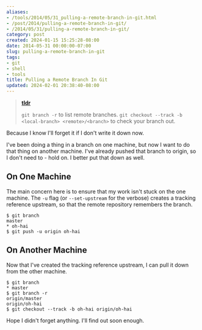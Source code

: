 ```yaml
---
aliases:
- /tools/2014/05/31_pulling-a-remote-branch-in-git.html
- /post/2014/pulling-a-remote-branch-in-git/
- /2014/05/31/pulling-a-remote-branch-in-git/
category: post
created: 2024-01-15 15:25:28-08:00
date: 2014-05-31 00:00:00-07:00
slug: pulling-a-remote-branch-in-git
tags:
- git
- shell
- tools
title: Pulling a Remote Branch In Git
updated: 2024-02-01 20:38:40-08:00
---
```


> 
 > **[tldr](../../../card/tldr.md)**
>
 > `git branch -r` to list remote branches. `git checkout --track -b <local-branch> <remote>/<branch>` to check your branch out.

<!--more-->

Because I know I'll forget it if I don't write it down now.

I've been doing a thing in a branch on one machine, but now I want to do that thing on another machine. I've already pushed that branch to origin, so I don't need to - hold on. I better put that down as well.

## On One Machine

The main concern here is to ensure that my work isn't stuck on the one machine. The `-u` flag (or `--set-upstream` for the verbose) creates a tracking reference upstream, so that the remote repository remembers the branch.

````console
$ git branch
master
* oh-hai
$ git push -u origin oh-hai
````

## On Another Machine

Now that I've created the tracking reference upstream, I can pull it down from the other machine.

````console
$ git branch
* master
$ git branch -r
origin/master
origin/oh-hai
$ git checkout --track -b oh-hai origin/oh-hai
````

Hope I didn't forget anything. I'll find out soon enough.